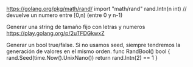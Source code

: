 https://golang.org/pkg/math/rand/
import "math/rand"
rand.Intn(n int)  // devuelve un numero entre [0,n) (entre 0 y n-1)

Generar una string de tamaño fijo con letras y numeros
https://play.golang.org/p/2uTFDGkwxZ



Generar un bool true/false.
Si no usamos seed, siempre tendremos la generación de valores en el mismo orden.
func RandBool() bool {
    rand.Seed(time.Now().UnixNano())
    return rand.Intn(2) == 1
}
